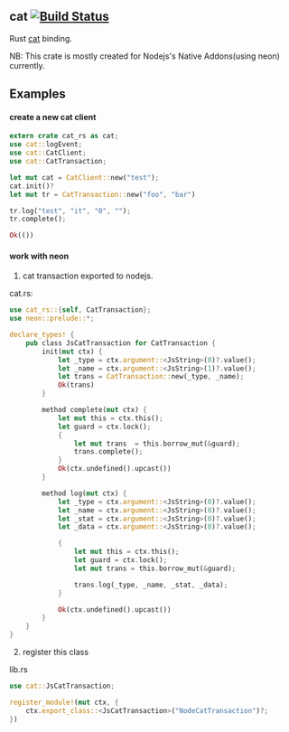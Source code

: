 ## cat [![Build Status](https://travis-ci.org/uuhan/cat-rs.svg?branch=master)](https://travis-ci.org/uuhan/cat-rs)

Rust [cat](https://github.com/dianping/cat#6199dd55e0d8b1d61f08f0a9ebe9281b9f6a6e2a) binding.

NB: This crate is mostly created for Nodejs's Native Addons(using neon) currently.

## Examples

#### create a new cat client

```rust
extern crate cat_rs as cat;
use cat::logEvent;
use cat::CatClient;
use cat::CatTransaction;

let mut cat = CatClient::new("test");
cat.init()?
let mut tr = CatTransaction::new("foo", "bar")

tr.log("test", "it", "0", "");
tr.complete();

Ok(())
```

#### work with neon

1. cat transaction exported to nodejs.

cat.rs:

```rust
use cat_rs::{self, CatTransaction};
use neon::prelude::*;

declare_types! {
    pub class JsCatTransaction for CatTransaction {
        init(mut ctx) {
            let _type = ctx.argument::<JsString>(0)?.value();
            let _name = ctx.argument::<JsString>(1)?.value();
            let trans = CatTransaction::new(_type, _name);
            Ok(trans)
        }

        method complete(mut ctx) {
            let mut this = ctx.this();
            let guard = ctx.lock();
            {
                let mut trans  = this.borrow_mut(&guard);
                trans.complete();
            }
            Ok(ctx.undefined().upcast())
        }

        method log(mut ctx) {
            let _type = ctx.argument::<JsString>(0)?.value();
            let _name = ctx.argument::<JsString>(0)?.value();
            let _stat = ctx.argument::<JsString>(0)?.value();
            let _data = ctx.argument::<JsString>(0)?.value();

            {
                let mut this = ctx.this();
                let guard = ctx.lock();
                let mut trans = this.borrow_mut(&guard);

                trans.log(_type, _name, _stat, _data);
            }

            Ok(ctx.undefined().upcast())
        }
    }
}
```

2. register this class

lib.rs

```rust
use cat::JsCatTransaction;

register_module!(mut ctx, {
    ctx.export_class::<JsCatTransaction>("NodeCatTransaction")?;
})
```
